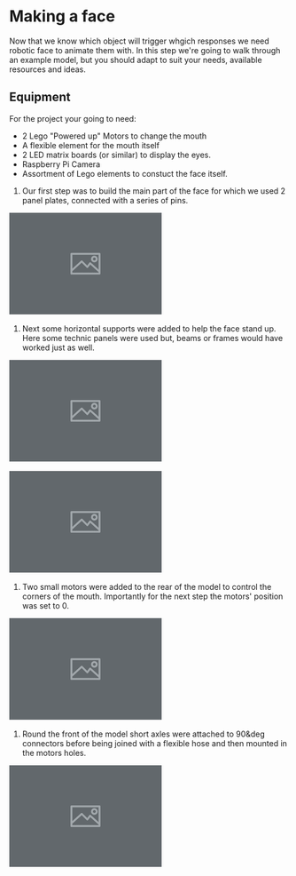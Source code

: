 # Making a face

Now that we know which object will trigger whgich responses we need robotic face to animate them with. In this step we're going to walk through an example model, but you should adapt to suit your needs, available resources and ideas.

## Equipment 
For the project your going to need:

- 2 Lego "Powered up" Motors to change the mouth
- A flexible element for the mouth itself
- 2 LED matrix boards (or similar) to display the eyes.
- Raspberry Pi Camera
- Assortment of Lego elements to constuct the face itself.

1. Our first step was to build the main part of the face for which we used 2 panel plates, connected with a series of pins.

  ![Image of step 1](images/placeholder.png)

1. Next some horizontal supports were added to help the face stand up. Here some technic panels were used but, beams or frames would have worked just as well.

  ![Image of step 2](images/placeholder.png)

  ![step 2 alternatives](images/placeholder.png)

1. Two small motors were added to the rear of the model to control the corners of the mouth. Importantly for the next step the motors' position was set to 0.

  ![Image of step 3](images/placeholder.png)

1. Round the front of the model short axles were attached to 90&deg connectors before being joined with a flexible hose and then mounted in the motors holes.

  ![Image of step 4](images/placeholder.png)